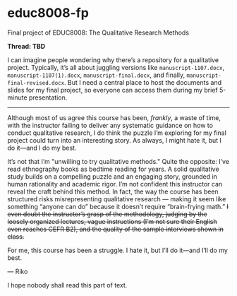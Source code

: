 # educ8008-fp
Final project of EDUC8008: The Qualitative Research Methods

**Thread: TBD**

I can imagine people wondering why there’s a repository for a qualitative project. Typically, it’s all about juggling versions like `manuscript-1107.docx`, `manuscript-1107(1).docx`, `manuscript-final.docx`, and finally, `manuscript-final-revised.docx`. But I need a central place to host the documents and slides for my final project, so everyone can access them during my brief 5-minute presentation.

---

Although most of us agree this course has been, *frankly*, a waste of time, with the instructor failing to deliver any systematic guidance on how to conduct qualitative research, I do think the puzzle I’m exploring for my final project could turn into an interesting story. As always, I might hate it, but I do it—and I do my best.

It’s not that I’m "unwilling to try qualitative methods." Quite the opposite: I’ve read ethnography books as bedtime reading for years. A solid qualitative study builds on a compelling puzzle and an engaging story, grounded in human rationality and academic rigor. I’m not confident this instructor can reveal the craft behind this method. In fact, the way the course has been structured risks misrepresenting qualitative research — making it seem like something “anyone can do” because it doesn’t require “brain-frying math.” ~~I even doubt the instructor’s grasp of the methodology, judging by the loosely organized lectures, vague instructions (I’m not sure their English even reaches CEFR B2), and the quality of the sample interviews shown in class.~~

For me, this course has been a struggle. I hate it, but I’ll do it—and I’ll do my best.

— Riko

I hope nobody shall read this part of text. 
